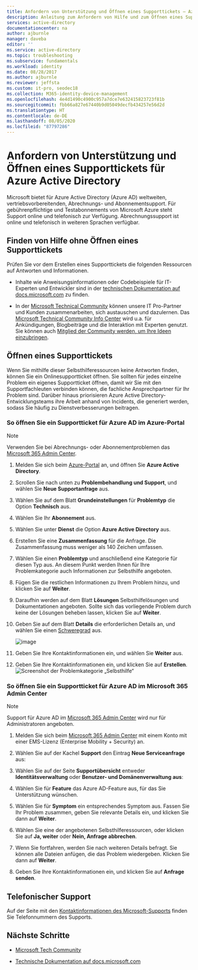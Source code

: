 ```yaml
---
title: Anfordern von Unterstützung und Öffnen eines Supporttickets – Azure Active Directory | Microsoft-Dokumentation
description: Anleitung zum Anfordern von Hilfe und zum Öffnen eines Supporttickets für Azure Active Directory.
services: active-directory
documentationcenter: na
author: ajburnle
manager: daveba
editor: ''
ms.service: active-directory
ms.topic: troubleshooting
ms.subservice: fundamentals
ms.workload: identity
ms.date: 08/28/2017
ms.author: ajburnle
ms.reviewer: jeffsta
ms.custom: it-pro, seodec18
ms.collection: M365-identity-device-management
ms.openlocfilehash: 4e4d1490c4900c957a7dce7e632415823723f81b
ms.sourcegitcommit: fbb66a827e67440b9d05049decfb434257e56d2d
ms.translationtype: HT
ms.contentlocale: de-DE
ms.lasthandoff: 08/05/2020
ms.locfileid: "87797286"
---
```

# <a name="find-help-and-open-a-support-ticket-for-azure-active-directory"></a>Anfordern von Unterstützung und Öffnen eines Supporttickets für Azure Active Directory
Microsoft bietet für Azure Active Directory (Azure AD) weltweiten, vertriebsvorbereitenden, Abrechnungs- und Abonnementsupport. Für gebührenpflichtige und Testabonnements von Microsoft Azure steht Support online und telefonisch zur Verfügung. Abrechnungssupport ist online und telefonisch in weiteren Sprachen verfügbar. 

## <a name="find-help-without-opening-a-support-ticket"></a>Finden von Hilfe ohne Öffnen eines Supporttickets

Prüfen Sie vor dem Erstellen eines Supporttickets die folgenden Ressourcen auf Antworten und Informationen. 

* Inhalte wie Anweisungsinformationen oder Codebeispiele für IT-Experten und Entwickler sind in der [technischen Dokumentation auf docs.microsoft.com](https://docs.microsoft.com/azure/active-directory/) zu finden.

* In der [Microsoft Technical Community](https://techcommunity.microsoft.com/) können unsere IT Pro-Partner und Kunden zusammenarbeiten, sich austauschen und dazulernen. Das [Microsoft Technical Community Info Center](https://techcommunity.microsoft.com/t5/Community-Info-Center/ct-p/Community-Info-Center) wird u.a. für Ankündigungen, Blogbeiträge und die Interaktion mit Experten genutzt. Sie können auch [Mitglied der Community werden, um Ihre Ideen einzubringen](https://techcommunity.microsoft.com/t5/Communities/ct-p/communities).


## <a name="open-a-support-ticket"></a>Öffnen eines Supporttickets

Wenn Sie mithilfe dieser Selbsthilferessourcen keine Antworten finden, können Sie ein Onlinesupportticket öffnen. Sie sollten für jedes einzelne Problem ein eigenes Supportticket öffnen, damit wir Sie mit den Supportfachleuten verbinden können, die fachliche Ansprechpartner für Ihr Problem sind. Darüber hinaus priorisieren Azure Active Directory-Entwicklungsteams ihre Arbeit anhand von Incidents, die generiert werden, sodass Sie häufig zu Dienstverbesserungen beitragen.

### <a name="how-to-open-a-support-ticket-for-azure-ad-in-the-azure-portal"></a>So öffnen Sie ein Supportticket für Azure AD im Azure-Portal

> [!NOTE]
> Verwenden Sie bei Abrechnungs- oder Abonnementproblemen das [Microsoft 365 Admin Center](https://admin.microsoft.com).
> 

1. Melden Sie sich beim [Azure-Portal](https://portal.azure.com) an, und öffnen Sie **Azure Active Directory**.
   
1. Scrollen Sie nach unten zu **Problembehandlung und Support**, und wählen Sie **Neue Supportanfrage** aus.
   
1. Wählen Sie auf dem Blatt **Grundeinstellungen** für **Problemtyp** die Option **Technisch** aus.

1. Wählen Sie Ihr **Abonnement** aus.

1. Wählen Sie unter **Dienst** die Option **Azure Active Directory** aus.

1. Erstellen Sie eine **Zusammenfassung** für die Anfrage. Die Zusammenfassung muss weniger als 140 Zeichen umfassen.
  
1. Wählen Sie einen **Problemtyp** und anschließend eine Kategorie für diesen Typ aus. An diesem Punkt werden Ihnen für Ihre Problemkategorie auch Informationen zur Selbsthilfe angeboten.
  
1. Fügen Sie die restlichen Informationen zu Ihrem Problem hinzu, und klicken Sie auf **Weiter**. 

1. Daraufhin werden auf dem Blatt **Lösungen** Selbsthilfelösungen und Dokumentationen angeboten. Sollte sich das vorliegende Problem durch keine der Lösungen beheben lassen, klicken Sie auf **Weiter**. 

1. Geben Sie auf dem Blatt **Details** die erforderlichen Details an, und wählen Sie einen [Schweregrad](https://azure.microsoft.com/support/plans/response/) aus. 
 
    ![image](https://user-images.githubusercontent.com/13383753/76565580-1c284900-6468-11ea-8c0f-85af98097b6f.png)
 
1. Geben Sie Ihre Kontaktinformationen ein, und wählen Sie **Weiter** aus. 

1. Geben Sie Ihre Kontaktinformationen ein, und klicken Sie auf **Erstellen**.
  ![Screenshot der Problemkategorie „Selbsthilfe“](./media/active-directory-troubleshooting-support-howto/open-support-ticket.png)

### <a name="how-to-open-a-support-ticket-for-azure-ad-in-the-microsoft-365-admin-center"></a>So öffnen Sie ein Supportticket für Azure AD im Microsoft 365 Admin Center

> [!NOTE]
> Support für Azure AD im [Microsoft 365 Admin Center](https://admin.microsoft.com) wird nur für Administratoren angeboten. 

1. Melden Sie sich beim [Microsoft 365 Admin Center](https://admin.microsoft.com) mit einem Konto mit einer EMS-Lizenz (Enterprise Mobility + Security) an.

1. Wählen Sie auf der Kachel **Support** den Eintrag **Neue Serviceanfrage** aus:

1. Wählen Sie auf der Seite **Supportübersicht** entweder **Identitätsverwaltung** oder **Benutzer- und Domänenverwaltung aus**:

1. Wählen Sie für **Feature** das Azure AD-Feature aus, für das Sie Unterstützung wünschen.

1. Wählen Sie für **Symptom** ein entsprechendes Symptom aus. Fassen Sie Ihr Problem zusammen, geben Sie relevante Details ein, und klicken Sie dann auf **Weiter**.

1. Wählen Sie eine der angebotenen Selbsthilferessourcen, oder klicken Sie auf **Ja, weiter** oder **Nein, Anfrage abbrechen**.

1. Wenn Sie fortfahren, werden Sie nach weiteren Details befragt. Sie können alle Dateien anfügen, die das Problem wiedergeben. Klicken Sie dann auf **Weiter**.

1. Geben Sie Ihre Kontaktinformationen ein, und klicken Sie auf **Anfrage senden**.

## <a name="get-phone-support"></a>Telefonischer Support

Auf der Seite mit den [Kontaktinformationen des Microsoft-Supports](https://portal.office.com/Support/ContactUs.aspx) finden Sie Telefonnummern des Supports.

##  <a name="next-steps"></a>Nächste Schritte

* [Microsoft Tech Community](https://techcommunity.microsoft.com/)

* [Technische Dokumentation auf docs.microsoft.com](https://docs.microsoft.com/azure/active-directory/)
